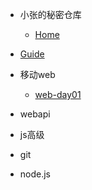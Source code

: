 * 小张的秘密仓库
  * [Home](/)
* [Guide](guide.md)

* 移动web
  * [web-day01](/web%20/)
    

* webapi

* js高级

* git

* node.js
